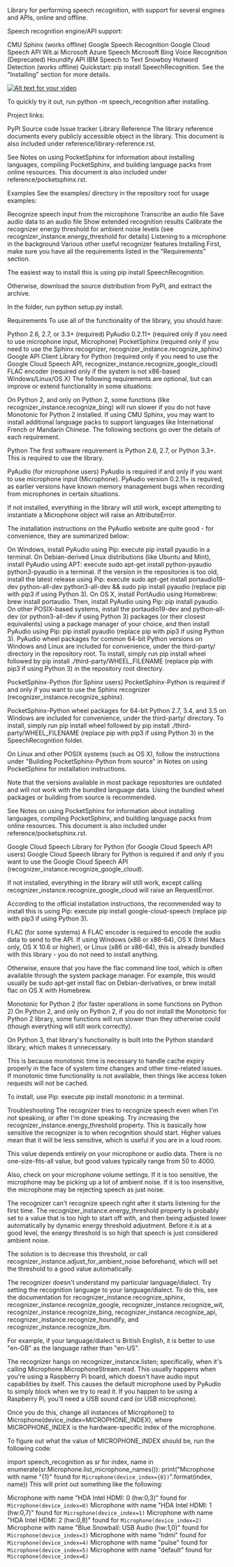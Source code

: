 Library for performing speech recognition, with support for several engines and APIs, online and offline.

Speech recognition engine/API support:

CMU Sphinx (works offline)
Google Speech Recognition
Google Cloud Speech API
Wit.ai
Microsoft Azure Speech
Microsoft Bing Voice Recognition (Deprecated)
Houndify API
IBM Speech to Text
Snowboy Hotword Detection (works offline)
Quickstart: pip install SpeechRecognition. See the "Installing" section for more details.

[![Alt text for your video](doc/screenshot_youtube.PNG)](https://video.search.yahoo.com/search/video;_ylt=AwrE19FPKQhh33YAzcRXNyoA;_ylu=Y29sbwNiZjEEcG9zAzEEdnRpZAMEc2VjA3Nj?p=Hot+to+add+videos+of+Speech+Recognition+in+Github&type=E210US1451G0&ei=UTF-8&fr=mcafee&turl=https%3A%2F%2Ftse1.mm.bing.net%2Fth%3Fid%3DOVP.d0ldX_ee645iIkvEjr84yAHgFo%26pid%3DApi%26w%3D148%26h%3D78%26c%3D7&rurl=https%3A%2F%2Fwww.youtube.com%2Fwatch%3Fv%3DK_WbsFrPUCk&tit=Speech+Recognition+using+Python&pos=1&vid=24a32b4129e5d839838e39af215ca73c&sigr=eXhUtwMSaw8t&sigt=mzZPkPXG_EIP&sigi=_VgCxc5I1iVk "Watch This Video To Understand Much Better")

To quickly try it out, run python -m speech_recognition after installing.

Project links:

PyPI
Source code
Issue tracker
Library Reference
The library reference documents every publicly accessible object in the library. This document is also included under reference/library-reference.rst.

See Notes on using PocketSphinx for information about installing languages, compiling PocketSphinx, and building language packs from online resources. This document is also included under reference/pocketsphinx.rst.

Examples
See the examples/ directory in the repository root for usage examples:

Recognize speech input from the microphone
Transcribe an audio file
Save audio data to an audio file
Show extended recognition results
Calibrate the recognizer energy threshold for ambient noise levels (see recognizer_instance.energy_threshold for details)
Listening to a microphone in the background
Various other useful recognizer features
Installing
First, make sure you have all the requirements listed in the "Requirements" section.

The easiest way to install this is using pip install SpeechRecognition.

Otherwise, download the source distribution from PyPI, and extract the archive.

In the folder, run python setup.py install.

Requirements
To use all of the functionality of the library, you should have:

Python 2.6, 2.7, or 3.3+ (required)
PyAudio 0.2.11+ (required only if you need to use microphone input, Microphone)
PocketSphinx (required only if you need to use the Sphinx recognizer, recognizer_instance.recognize_sphinx)
Google API Client Library for Python (required only if you need to use the Google Cloud Speech API, recognizer_instance.recognize_google_cloud)
FLAC encoder (required only if the system is not x86-based Windows/Linux/OS X)
The following requirements are optional, but can improve or extend functionality in some situations:

On Python 2, and only on Python 2, some functions (like recognizer_instance.recognize_bing) will run slower if you do not have Monotonic for Python 2 installed.
If using CMU Sphinx, you may want to install additional language packs to support languages like International French or Mandarin Chinese.
The following sections go over the details of each requirement.

Python
The first software requirement is Python 2.6, 2.7, or Python 3.3+. This is required to use the library.

PyAudio (for microphone users)
PyAudio is required if and only if you want to use microphone input (Microphone). PyAudio version 0.2.11+ is required, as earlier versions have known memory management bugs when recording from microphones in certain situations.

If not installed, everything in the library will still work, except attempting to instantiate a Microphone object will raise an AttributeError.

The installation instructions on the PyAudio website are quite good - for convenience, they are summarized below:

On Windows, install PyAudio using Pip: execute pip install pyaudio in a terminal.
On Debian-derived Linux distributions (like Ubuntu and Mint), install PyAudio using APT: execute sudo apt-get install python-pyaudio python3-pyaudio in a terminal.
If the version in the repositories is too old, install the latest release using Pip: execute sudo apt-get install portaudio19-dev python-all-dev python3-all-dev && sudo pip install pyaudio (replace pip with pip3 if using Python 3).
On OS X, install PortAudio using Homebrew: brew install portaudio. Then, install PyAudio using Pip: pip install pyaudio.
On other POSIX-based systems, install the portaudio19-dev and python-all-dev (or python3-all-dev if using Python 3) packages (or their closest equivalents) using a package manager of your choice, and then install PyAudio using Pip: pip install pyaudio (replace pip with pip3 if using Python 3).
PyAudio wheel packages for common 64-bit Python versions on Windows and Linux are included for convenience, under the third-party/ directory in the repository root. To install, simply run pip install wheel followed by pip install ./third-party/WHEEL_FILENAME (replace pip with pip3 if using Python 3) in the repository root directory.

PocketSphinx-Python (for Sphinx users)
PocketSphinx-Python is required if and only if you want to use the Sphinx recognizer (recognizer_instance.recognize_sphinx).

PocketSphinx-Python wheel packages for 64-bit Python 2.7, 3.4, and 3.5 on Windows are included for convenience, under the third-party/ directory. To install, simply run pip install wheel followed by pip install ./third-party/WHEEL_FILENAME (replace pip with pip3 if using Python 3) in the SpeechRecognition folder.

On Linux and other POSIX systems (such as OS X), follow the instructions under "Building PocketSphinx-Python from source" in Notes on using PocketSphinx for installation instructions.

Note that the versions available in most package repositories are outdated and will not work with the bundled language data. Using the bundled wheel packages or building from source is recommended.

See Notes on using PocketSphinx for information about installing languages, compiling PocketSphinx, and building language packs from online resources. This document is also included under reference/pocketsphinx.rst.

Google Cloud Speech Library for Python (for Google Cloud Speech API users)
Google Cloud Speech library for Python is required if and only if you want to use the Google Cloud Speech API (recognizer_instance.recognize_google_cloud).

If not installed, everything in the library will still work, except calling recognizer_instance.recognize_google_cloud will raise an RequestError.

According to the official installation instructions, the recommended way to install this is using Pip: execute pip install google-cloud-speech (replace pip with pip3 if using Python 3).

FLAC (for some systems)
A FLAC encoder is required to encode the audio data to send to the API. If using Windows (x86 or x86-64), OS X (Intel Macs only, OS X 10.6 or higher), or Linux (x86 or x86-64), this is already bundled with this library - you do not need to install anything.

Otherwise, ensure that you have the flac command line tool, which is often available through the system package manager. For example, this would usually be sudo apt-get install flac on Debian-derivatives, or brew install flac on OS X with Homebrew.

Monotonic for Python 2 (for faster operations in some functions on Python 2)
On Python 2, and only on Python 2, if you do not install the Monotonic for Python 2 library, some functions will run slower than they otherwise could (though everything will still work correctly).

On Python 3, that library's functionality is built into the Python standard library, which makes it unnecessary.

This is because monotonic time is necessary to handle cache expiry properly in the face of system time changes and other time-related issues. If monotonic time functionality is not available, then things like access token requests will not be cached.

To install, use Pip: execute pip install monotonic in a terminal.

Troubleshooting
The recognizer tries to recognize speech even when I'm not speaking, or after I'm done speaking.
Try increasing the recognizer_instance.energy_threshold property. This is basically how sensitive the recognizer is to when recognition should start. Higher values mean that it will be less sensitive, which is useful if you are in a loud room.

This value depends entirely on your microphone or audio data. There is no one-size-fits-all value, but good values typically range from 50 to 4000.

Also, check on your microphone volume settings. If it is too sensitive, the microphone may be picking up a lot of ambient noise. If it is too insensitive, the microphone may be rejecting speech as just noise.

The recognizer can't recognize speech right after it starts listening for the first time.
The recognizer_instance.energy_threshold property is probably set to a value that is too high to start off with, and then being adjusted lower automatically by dynamic energy threshold adjustment. Before it is at a good level, the energy threshold is so high that speech is just considered ambient noise.

The solution is to decrease this threshold, or call recognizer_instance.adjust_for_ambient_noise beforehand, which will set the threshold to a good value automatically.

The recognizer doesn't understand my particular language/dialect.
Try setting the recognition language to your language/dialect. To do this, see the documentation for recognizer_instance.recognize_sphinx, recognizer_instance.recognize_google, recognizer_instance.recognize_wit, recognizer_instance.recognize_bing, recognizer_instance.recognize_api, recognizer_instance.recognize_houndify, and recognizer_instance.recognize_ibm.

For example, if your language/dialect is British English, it is better to use "en-GB" as the language rather than "en-US".

The recognizer hangs on recognizer_instance.listen; specifically, when it's calling Microphone.MicrophoneStream.read.
This usually happens when you're using a Raspberry Pi board, which doesn't have audio input capabilities by itself. This causes the default microphone used by PyAudio to simply block when we try to read it. If you happen to be using a Raspberry Pi, you'll need a USB sound card (or USB microphone).

Once you do this, change all instances of Microphone() to Microphone(device_index=MICROPHONE_INDEX), where MICROPHONE_INDEX is the hardware-specific index of the microphone.

To figure out what the value of MICROPHONE_INDEX should be, run the following code:

import speech_recognition as sr
for index, name in enumerate(sr.Microphone.list_microphone_names()):
    print("Microphone with name \"{1}\" found for `Microphone(device_index={0})`".format(index, name))
This will print out something like the following:

Microphone with name "HDA Intel HDMI: 0 (hw:0,3)" found for `Microphone(device_index=0)`
Microphone with name "HDA Intel HDMI: 1 (hw:0,7)" found for `Microphone(device_index=1)`
Microphone with name "HDA Intel HDMI: 2 (hw:0,8)" found for `Microphone(device_index=2)`
Microphone with name "Blue Snowball: USB Audio (hw:1,0)" found for `Microphone(device_index=3)`
Microphone with name "hdmi" found for `Microphone(device_index=4)`
Microphone with name "pulse" found for `Microphone(device_index=5)`
Microphone with name "default" found for `Microphone(device_index=6)`
